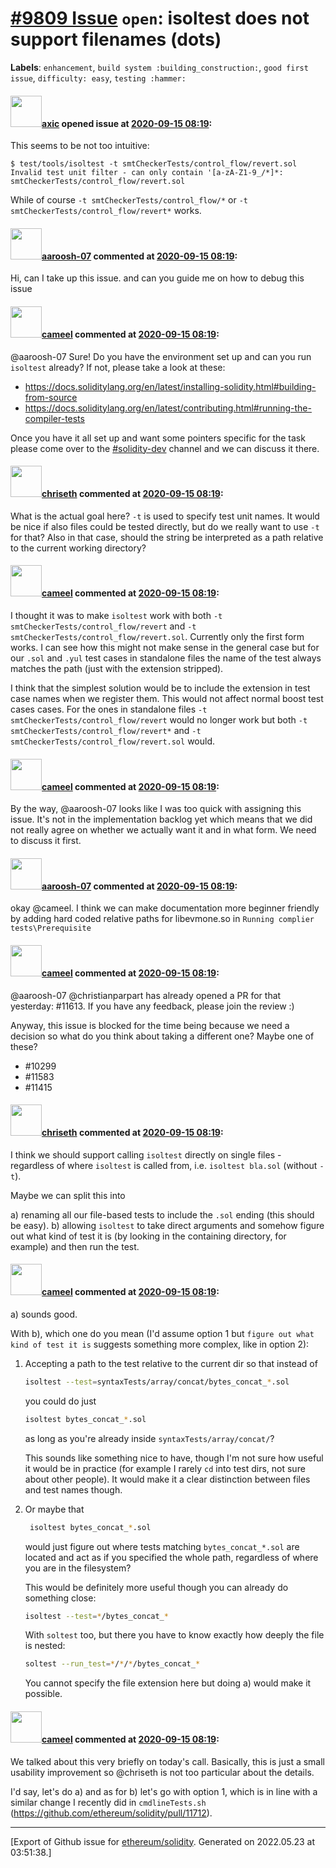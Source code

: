 # [\#9809 Issue](https://github.com/ethereum/solidity/issues/9809) `open`: isoltest does not support filenames (dots)
**Labels**: `enhancement`, `build system :building_construction:`, `good first issue`, `difficulty: easy`, `testing :hammer:`


#### <img src="https://avatars.githubusercontent.com/u/20340?v=4" width="50">[axic](https://github.com/axic) opened issue at [2020-09-15 08:19](https://github.com/ethereum/solidity/issues/9809):

This seems to be not too intuitive:
```
$ test/tools/isoltest -t smtCheckerTests/control_flow/revert.sol
Invalid test unit filter - can only contain '[a-zA-Z1-9_/*]*: smtCheckerTests/control_flow/revert.sol
```

While of course `-t smtCheckerTests/control_flow/*` or `-t smtCheckerTests/control_flow/revert*` works.

#### <img src="https://avatars.githubusercontent.com/u/57620221?v=4" width="50">[aaroosh-07](https://github.com/aaroosh-07) commented at [2020-09-15 08:19](https://github.com/ethereum/solidity/issues/9809#issuecomment-873115429):

Hi, can I take up this issue. and can you guide me on how to debug this issue

#### <img src="https://avatars.githubusercontent.com/u/137030?v=4" width="50">[cameel](https://github.com/cameel) commented at [2020-09-15 08:19](https://github.com/ethereum/solidity/issues/9809#issuecomment-873119865):

@aaroosh-07 Sure! Do you have the environment set up and can you run `isoltest` already? If not, please take a look at these:
- https://docs.soliditylang.org/en/latest/installing-solidity.html#building-from-source
- https://docs.soliditylang.org/en/latest/contributing.html#running-the-compiler-tests

Once you have it all set up and want some pointers specific for the task please come over to the [#solidity-dev](https://gitter.im/ethereum/solidity-dev) channel and we can discuss it there.

#### <img src="https://avatars.githubusercontent.com/u/9073706?v=4" width="50">[chriseth](https://github.com/chriseth) commented at [2020-09-15 08:19](https://github.com/ethereum/solidity/issues/9809#issuecomment-874048596):

What is the actual goal here? `-t` is used to specify test unit names. It would be nice if also files could be tested directly, but do we really want to use `-t` for that? Also in that case, should the string be interpreted as a path relative to the current working directory?

#### <img src="https://avatars.githubusercontent.com/u/137030?v=4" width="50">[cameel](https://github.com/cameel) commented at [2020-09-15 08:19](https://github.com/ethereum/solidity/issues/9809#issuecomment-874219258):

I thought it was to make `isoltest` work with both
`-t smtCheckerTests/control_flow/revert` and
`-t smtCheckerTests/control_flow/revert.sol`.
Currently only the first form works. I can see how this might not make sense in the general case but for our `.sol` and `.yul` test cases in standalone files the name of the test always matches the path (just with the extension stripped).

I think that the simplest solution would be to include the extension in test case names when we register them. This would not affect normal boost test cases cases. For the ones in standalone files
`-t smtCheckerTests/control_flow/revert` would no longer work but both
`-t smtCheckerTests/control_flow/revert*` and
`-t smtCheckerTests/control_flow/revert.sol` would.

#### <img src="https://avatars.githubusercontent.com/u/137030?v=4" width="50">[cameel](https://github.com/cameel) commented at [2020-09-15 08:19](https://github.com/ethereum/solidity/issues/9809#issuecomment-874221027):

By the way, @aaroosh-07 looks like I was too quick with assigning this issue. It's not in the implementation backlog yet which means that we did not really agree on whether we actually want it and in what form. We need to discuss it first.

#### <img src="https://avatars.githubusercontent.com/u/57620221?v=4" width="50">[aaroosh-07](https://github.com/aaroosh-07) commented at [2020-09-15 08:19](https://github.com/ethereum/solidity/issues/9809#issuecomment-874472522):

okay @cameel. 
I think we can make documentation more beginner friendly by adding hard coded relative paths for libevmone.so in `Running complier tests\Prerequisite`

#### <img src="https://avatars.githubusercontent.com/u/137030?v=4" width="50">[cameel](https://github.com/cameel) commented at [2020-09-15 08:19](https://github.com/ethereum/solidity/issues/9809#issuecomment-874780882):

@aaroosh-07 
@christianparpart has already opened a PR for that yesterday: #11613. If you have any feedback, please join the review :)

Anyway, this issue is blocked for the time being because we need a decision so what do you think about taking a different one? Maybe one of these?
- #10299
- #11583
- #11415

#### <img src="https://avatars.githubusercontent.com/u/9073706?v=4" width="50">[chriseth](https://github.com/chriseth) commented at [2020-09-15 08:19](https://github.com/ethereum/solidity/issues/9809#issuecomment-875438345):

I think we should support calling `isoltest` directly on single files - regardless of where `isoltest` is called from, i.e. `isoltest bla.sol` (without `-t`).

Maybe we can split this into

a) renaming all our file-based tests to include the `.sol` ending (this should be easy).
b) allowing `isoltest` to take direct arguments and somehow figure out what kind of test it is (by looking in the containing directory, for example) and then run the test.

#### <img src="https://avatars.githubusercontent.com/u/137030?v=4" width="50">[cameel](https://github.com/cameel) commented at [2020-09-15 08:19](https://github.com/ethereum/solidity/issues/9809#issuecomment-885788238):

a) sounds good.

With b), which one do you mean (I'd assume option 1 but `figure out what kind of test it is` suggests something more complex, like in option 2):
1. Accepting a path to the test relative to the current dir so that instead of
    ```bash
    isoltest --test=syntaxTests/array/concat/bytes_concat_*.sol
    ```
    you could do just
    ```bash
    isoltest bytes_concat_*.sol
    ```
    as long as you're already inside `syntaxTests/array/concat/`?

    This sounds like something nice to have, though I'm not sure how useful it would be in practice (for example I rarely `cd` into test dirs, not sure about other people). It would make it a clear distinction between files and test names though.

2. Or maybe that
   ```bash
    isoltest bytes_concat_*.sol
    ```
    would just figure out where tests matching `bytes_concat_*.sol` are located and act as if you specified the whole path, regardless of where you are in the filesystem?

    This would be definitely more useful though you can already do something close:
    ```bash
    isoltest --test=*/bytes_concat_*
    ```
    With `soltest` too, but there you have to know exactly how deeply the file is nested:
    ```bash
    soltest --run_test=*/*/*/bytes_concat_*
    ```
    You cannot specify the file extension here but doing a) would make it possible.

#### <img src="https://avatars.githubusercontent.com/u/137030?v=4" width="50">[cameel](https://github.com/cameel) commented at [2020-09-15 08:19](https://github.com/ethereum/solidity/issues/9809#issuecomment-892622174):

We talked about this very briefly on today's call. Basically, this is just a small usability improvement so @chriseth is not too particular about the details.

I'd say, let's do a) and as for b) let's go with option 1, which is in line with a similar change I recently did in `cmdlineTests.sh` (https://github.com/ethereum/solidity/pull/11712).


-------------------------------------------------------------------------------



[Export of Github issue for [ethereum/solidity](https://github.com/ethereum/solidity). Generated on 2022.05.23 at 03:51:38.]
